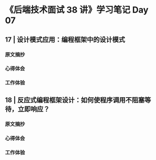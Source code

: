# 《后端技术面试 38 讲》学习笔记 Day 07

## 17 | 设计模式应用：编程框架中的设计模式

### 原文摘抄

### 心得体会


### 工作体验

## 18 | 反应式编程框架设计：如何使程序调用不阻塞等待，立即响应？

### 原文摘抄

### 心得体会


### 工作体验
